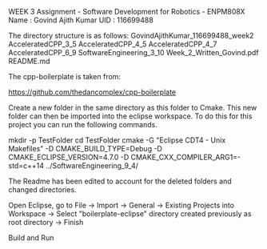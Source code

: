 WEEK 3 Assignment - Software Development for Robotics - ENPM808X
Name : Govind Ajith Kumar
UID  : 116699488

The directory structure is as follows:
GovindAjithKumar_116699488_week2
	AcceleratedCPP_3_5
	AcceleratedCPP_4_5
	AcceleratedCPP_4_7
	AcceleratedCPP_6_9
	SoftwareEngineering_3_10
	Week_2_Written_Govind.pdf
	README.md

The cpp-boilerplate is taken from:

https://github.com/thedancomplex/cpp-boilerplate

Create a new folder in the same directory as this folder to Cmake. This new folder can then be imported into the eclipse workspace.
To do this for this project you can run the following commands.

mkdir -p TestFolder
cd TestFolder
cmake -G "Eclipse CDT4 - Unix Makefiles" -D CMAKE_BUILD_TYPE=Debug -D CMAKE_ECLIPSE_VERSION=4.7.0 -D CMAKE_CXX_COMPILER_ARG1=-std=c++14 ../SoftwareEngineering_9_4/

The Readme has been edited to account for the deleted folders and changed directories.

Open Eclipse, go to File -> Import -> General -> Existing Projects into Workspace -> Select "boilerplate-eclipse" directory created previously as root directory -> Finish

Build and Run


